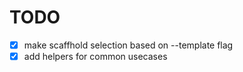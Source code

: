 # TODO

- [x] make scaffhold selection based on --template flag
- [x] add helpers for common usecases
